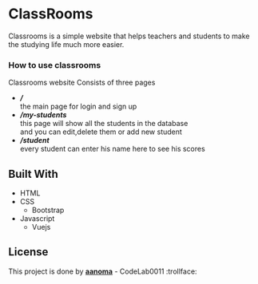 # ClassRooms

Classrooms is a simple website that helps teachers and students to make the studying life much more easier.

### How to use classrooms

Classrooms website Consists of three pages
 * _**/**_  
    the main page for login and sign up
 * _**/my-students**_  
    this page will show all the students in the database  
    and you can edit,delete them or add new student
 * _**/student**_  
    every student can enter his name here to see his scores


## Built With
 
 * HTML
 * CSS
   * Bootstrap
 * Javascript
   * Vuejs

## License

This project is done by [**aanoma**](https://github.com/aanoma)  - CodeLab0011 :trollface:

